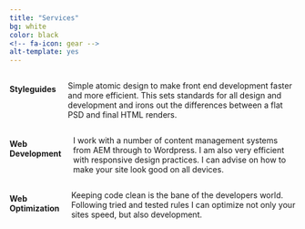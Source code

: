 ```yaml
---
title: "Services"
bg: white
color: black
<!-- fa-icon: gear -->
alt-template: yes
---
```

<div class="four columns">
  <h4>Styleguides</h4>
  <p>Simple atomic design to make front end development faster and more efficient. This sets standards for all design and development and irons out the differences between a flat PSD and final HTML renders.</p>
</div>

<div class="four columns">
  <h4>Web Development</h4>
  <p>I work with a number of content management systems from AEM through to Wordpress. I am also very efficient with responsive design practices. I can advise on how to make your site look good on all devices.</p>
</div>

<div class="four columns">
  <h4>Web Optimization</h4>
  <p>Keeping code clean is the bane of the developers world. Following tried and tested rules I can optimize not only your sites speed, but also development.</p>
</div>
